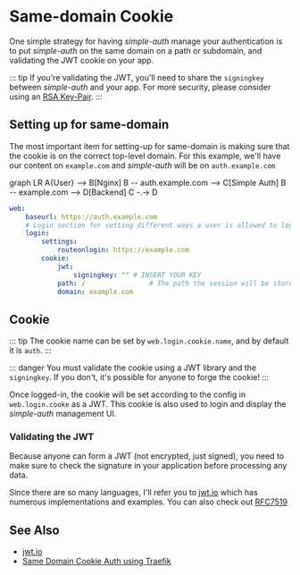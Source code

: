 # Same-domain Cookie

One simple strategy for having *simple-auth* manage your authentication is to put *simple-auth* on the same
domain on a path or subdomain, and validating the JWT cookie on your app.

::: tip
If you're validating the JWT, you'll need to share the `signingkey` between *simple-auth* and your app. For
more security, please consider using an [RSA Key-Pair](/cookbooks/signingkey-pair).
:::

## Setting up for same-domain

The most important item for setting-up for same-domain is making sure that the cookie is on the correct
top-level domain.  For this example, we'll have our content on `example.com` and *simple-auth* will
be on `auth.example.com`

<mermaid>
graph LR
A{User} --> B[Nginx]
B -- auth.example.com --> C[Simple Auth]
B -- example.com --> D[Backend]
C -.-> D
</mermaid>

```yaml
web:
    baseurl: https://auth.example.com
    # Login section for setting different ways a user is allowed to login
    login:
        settings:
            routeonlogin: https://example.com
        cookie:
            jwt:
                signingkey: "" # INSERT YOUR KEY
            path: /                # The path the session will be stored at (mainly useful if simple-auth is at a sub-path of root)
            domain: example.com
```

## Cookie

::: tip
The cookie name can be set by `web.login.cookie.name`, and by default it is `auth`.
:::

::: danger
You must validate the cookie using a JWT library and the `signingkey`.  If you don't, it's possible for anyone to forge the cookie!
:::

Once logged-in, the cookie will be set according to the config in `web.login.cooke` as a JWT.  This cookie is also used to login and display the *simple-auth* management UI.


### Validating the JWT

Because anyone can form a JWT (not encrypted, just signed), you need to make sure to check the signature
in your application before processing any data.

Since there are so many languages, I'll refer you to [jwt.io](https://jwt.io/) which has numerous implementations and
examples.  You can also check out [RFC7519](https://tools.ietf.org/html/rfc7519)

## See Also

* [jwt.io](https://jwt.io/)
* [Same Domain Cookie Auth using Traefik](/cookbooks/traefik.md)
